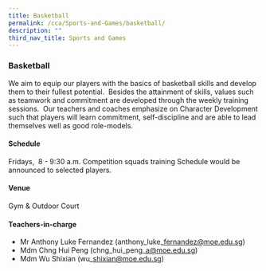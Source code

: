 ```yaml
---
title: Basketball
permalink: /cca/Sports-and-Games/basketball/
description: ""
third_nav_title: Sports and Games
---
```

### Basketball

We aim to equip our players with the basics of basketball skills and develop them to their fullest potential.  Besides the attainment of skills, values such as teamwork and commitment are developed through the weekly training sessions.  Our teachers and coaches emphasize on Character Development such that players will learn commitment, self-discipline and are able to lead themselves well as good role-models.

#### Schedule

Fridays,  8 - 9:30 a.m. Competition squads training Schedule would be announced to selected players.

#### Venue

Gym & Outdoor Court

#### Teachers-in-charge

*   Mr Anthony Luke Fernandez (anthony\_luke\_fernandez@moe.edu.sg)
*   Mdm Chng Hui Peng (chng\_hui\_peng\_a@moe.edu.sg)
*   Mdm Wu Shixian (wu\_shixian@moe.edu.sg)
